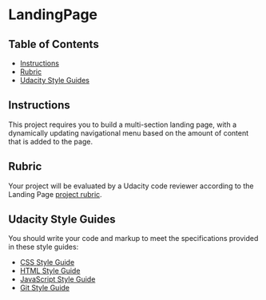 # LandingPage

## Table of Contents

* [Instructions](#instructions)
* [Rubric](#rubric)
* [Udacity Style Guides](#udacityStyleGuides)

## Instructions
This project requires you to build a multi-section landing page, with a dynamically updating navigational menu based on the amount of content that is added to the page.

## Rubric
Your project will be evaluated by a Udacity code reviewer according to the Landing Page [project rubric](https://review.udacity.com/#!/rubrics/2658/view).

## Udacity Style Guides
You should write your code and markup to meet the specifications provided in these style guides:

* [CSS Style Guide](http://udacity.github.io/frontend-nanodegree-styleguide/css.html)
* [HTML Style Guide](http://udacity.github.io/frontend-nanodegree-styleguide/index.html)
* [JavaScript Style Guide](http://udacity.github.io/frontend-nanodegree-styleguide/javascript.html)
* [Git Style Guide](https://udacity.github.io/git-styleguide/)
